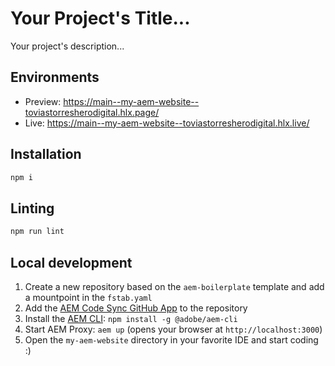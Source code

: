 # Your Project's Title...
Your project's description...

## Environments
- Preview: https://main--my-aem-website--toviastorresherodigital.hlx.page/
- Live: https://main--my-aem-website--toviastorresherodigital.hlx.live/

## Installation

```sh
npm i
```

## Linting

```sh
npm run lint
```

## Local development

1. Create a new repository based on the `aem-boilerplate` template and add a mountpoint in the `fstab.yaml`
1. Add the [AEM Code Sync GitHub App](https://github.com/apps/aem-code-sync) to the repository
1. Install the [AEM CLI](https://github.com/adobe/helix-cli): `npm install -g @adobe/aem-cli`
1. Start AEM Proxy: `aem up` (opens your browser at `http://localhost:3000`)
1. Open the `my-aem-website` directory in your favorite IDE and start coding :)
